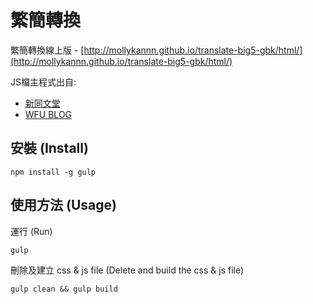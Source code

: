 # 繁簡轉換

繁簡轉換線上版 - [http://mollykannn.github.io/translate-big5-gbk/html/](http://mollykannn.github.io/translate-big5-gbk/html/)

JS檔主程式出自:
- [新同文堂](http://tongwen.openfoundry.org/)
- [WFU BLOG](http://www.wfublog.com/2014/12/traditional-simplified-chinese-auto-switch.html)


## 安裝 (Install)

```shell
npm install -g gulp
```

## 使用方法 (Usage)

運行 (Run)

```shell
gulp
```

刪除及建立 css & js file (Delete and build the css & js file)

```shell
gulp clean && gulp build
```
